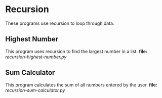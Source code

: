 # Recursion
These programs use recursion to loop through data.

## Highest Number
This program uses recursion to find the largest number in a list.
**file:** *recursion-highest-number.py*

## Sum Calculator
This program calculates the sum of all numbers entered by the user.
**file:** *recursion-sum-calculator.py*
